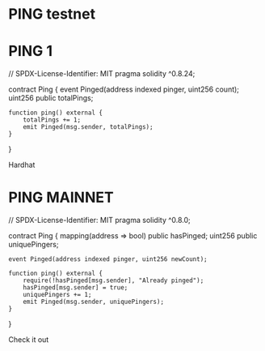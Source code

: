 # PING testnet
# PING 1
// SPDX-License-Identifier: MIT
pragma solidity ^0.8.24;

contract Ping {
    event Pinged(address indexed pinger, uint256 count);
    uint256 public totalPings;

    function ping() external {
        totalPings += 1;
        emit Pinged(msg.sender, totalPings);
    }
}

Hardhat

# PING MAINNET
// SPDX-License-Identifier: MIT
pragma solidity ^0.8.0;

contract Ping {
    mapping(address => bool) public hasPinged;
    uint256 public uniquePingers;

    event Pinged(address indexed pinger, uint256 newCount);

    function ping() external {
        require(!hasPinged[msg.sender], "Already pinged");
        hasPinged[msg.sender] = true;
        uniquePingers += 1;
        emit Pinged(msg.sender, uniquePingers);
    }
}

Check it out
